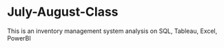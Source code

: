 # July-August-Class
This is an inventory management system analysis on SQL, Tableau, Excel, PowerBI
